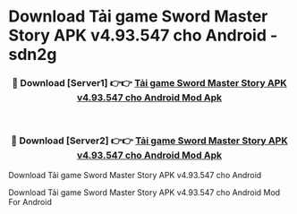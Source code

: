 # Download Tải game Sword Master Story APK v4.93.547 cho Android - sdn2g


<div align="center">
<h3>🔴 Download [Server1] 👉👉 <a href="https://apk-comot.site?title=Tải_game_Sword_Master_Story_APK_v4.93.547_cho_Android">Tải game Sword Master Story APK v4.93.547 cho Android Mod Apk</a></h3><br>
<h3>🔴 Download [Server2] 👉👉 <a href="https://apk-comot.site?title=Tải_game_Sword_Master_Story_APK_v4.93.547_cho_Android">Tải game Sword Master Story APK v4.93.547 cho Android Mod Apk</a></h3>
</div>



Download Tải game Sword Master Story APK v4.93.547 cho Android 

Download Tải game Sword Master Story APK v4.93.547 cho Android Mod For Android